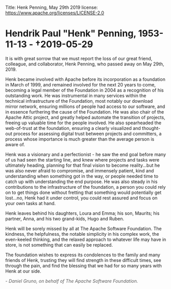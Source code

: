Title:     Henk Penning, May 29th 2019
license: https://www.apache.org/licenses/LICENSE-2.0

# Hendrik Paul "Henk" Penning, 1953-11-13 - †2019-05-29

It is with great sorrow that we must report the loss of our great friend,
colleague, and collaborator, Henk Penning, who passed away on May 29th,
2019.


Henk became involved with Apache before its incorporation as a
foundation in March of 1999, and remained involved for the next 20 years
to come, becoming a legal member of the Foundation in 2004 as a
recognition of his outstanding work. He was instrumental in many
services within the technical infrastructure of the Foundation, most
notably our download mirror network, ensuring millions of people had
access to our software, and in essence furthering the cause of the
Foundation. He was also chair of the Apache Attic project, and greatly
helped automate the transition of projects, freeing up valuable time for
the people involved. He also spearheaded the web-of-trust at the
foundation, ensuring a clearly visualized and thought-out process for
assessing digital trust between projects and committers, a process whose
importance is much greater than the average person is aware of.


Henk was a visionary and a perfectionist - he saw the end goal before
many of us had seen the starting line, and knew where projects and tasks
were ultimately heading, planning for that final vision to become
reality...but he was also never afraid to compromise, and immensely
patient, kind and understanding when something got in the way, or people
needed time to catch up with understanding the end purpose. He was also
steady in his contributions to the infrastructure of the foundation, a
person you could rely on to get things done without fretting that
something would potentially get lost...no, Henk had it under control,
you could rest assured and focus on your own tasks at hand.


Henk leaves behind his daughters, Loura and Emma; his son, Maurits; his
partner, Anna, and his two grand-kids, Hugo and Ruben.


Henk will be sorely missed by all at The Apache Software Foundation. The
kindness, the helpfulness, the notable simplicity in his complex work,
the even-keeled thinking, and the relaxed approach to whatever life may
have in store, is not something that can easily be replaced.


The foundation wishes to express its condolences to the family and many
friends of Henk, trusting they will find strength in these difficult
times, see through the pain, and find the blessing that we had for so
many years with Henk at our side.

<span style="color: #333C; font-style: italic;">- Daniel Gruno, on behalf of The Apache Software Foundation.</span>
